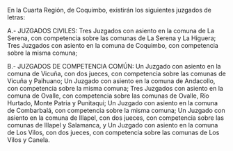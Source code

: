 En la Cuarta Región, de Coquimbo, existirán los siguientes juzgados de letras:

A.- JUZGADOS CIVILES:
Tres Juzgados con asiento en la comuna de La Serena, con competencia sobre las comunas de La Serena y La Higuera;
Tres Juzgados con asiento en la comuna de Coquimbo, con competencia sobre la misma comuna;

B.- JUZGADOS DE COMPETENCIA COMÚN:
Un Juzgado con asiento en la comuna de Vicuña, con dos jueces, con competencia sobre las comunas de Vicuña y Paihuano;
Un Juzgado con asiento en la comuna de Andacollo, con competencia sobre la misma comuna;
Tres Juzgados con asiento en la comuna de Ovalle, con competencia sobre las comunas de Ovalle, Río Hurtado, Monte Patria y Punitaqui;
Un Juzgado con asiento en la comuna de Combarbalá, con competencia sobre la misma comuna;
Un Juzgado con asiento en la comuna de Illapel, con dos jueces, con competencia sobre las comunas de Illapel y Salamanca, y
Un Juzgado con asiento en la comuna de Los Vilos, con dos jueces, con competencia sobre las comunas de Los Vilos y Canela.
